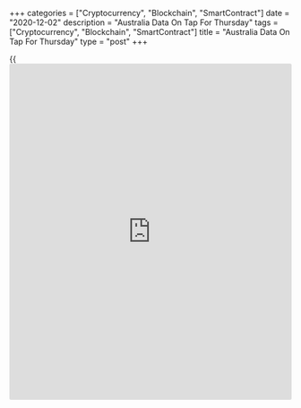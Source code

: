 +++
categories = ["Cryptocurrency", "Blockchain", "SmartContract"]
date = "2020-12-02"
description = "Australia Data On Tap For Thursday"
tags = ["Cryptocurrency", "Blockchain", "SmartContract"]
title = "Australia Data On Tap For Thursday"
type = "post"
+++

{{<iframe id="large-banner" src="https://www.bounty.group/#slide=25.0" width="100%" height="600" scrolling="no" style="border: 0px solid rgb(216, 221, 230); border-radius: 3px;">}}

Australia is scheduled to release a batch of data on Thursday, setting
the pace for a busy day in Asia-Pacific economic activity. On tap are
October figures for trade and home loans and November results for the
services and composite PMIs from Markit and the construction index from
the Australian Industry Group.

The trade balance is expected to show a surplus of A$5.8 billion, up
from A$5.630 billion in September. Imports were down 6.0 percent on
month and exports were up 4.0 percent. Home loans were up 6.0 percent on
month in September, while investment lending rose 5.2 percent.

The services index had a score of 53.7 in October and the composite was
at 53.5, while the construction index had a score of 52.7.

New Zealand will provide October figures for building permits; in
September, permits were up 3.6 percent on month.

Japan will see final November results for the services and composite
indexes from Jibun bank. The services index is tipped to see a score of
46.7, down from 47.7 in October. The composite is pegged at 47.0, down
from 48.0 a month earlier.

China will see November results for the services and composite indexes
from Caixin; in October, their scores were 56.8 and 55.7, respectively.

Thailand will see November numbers for its consumer confidence index; in
October, the index score was 50.9.

Hong Kong and Singapore will see November results for their respective
private sector PMIs from Markit; in October, their scores were 49.8 and
48.6, respectively.

For comments and feedback [contact](https://www.playgroundfx.com/contact/): editorial@rtt[news](https://www.letsplayfx.com/blog/forex-news-website/).com

[Economic News][1]

 **What parts of the world are seeing the best (and worst) economic
performances lately? Click[here][2] to check out our [Econ Scorecard][2]
and find out! See up-to-the-moment [ranking](https://www.playgroundfx.com/blog/crypto-exchange-ranking/)s for the best and worst
performers in [GDP][3], [unemployment rate][4], [inflation][5] and much
more.**

   1. www.rtt[news](https://www.letsplayfx.com/blog/forex-news-website/).com/Content/EconomicNews.aspx
   2. www.rtt[news](https://www.letsplayfx.com/blog/forex-news-website/).com/economic-scorecard/world-rank/unemployment-rate/highest-performance.aspx
   3. www.rtt[news](https://www.letsplayfx.com/blog/forex-news-website/).com/economic-scorecard/world-rank/GDP/highest-performance.aspx
   4. www.rtt[news](https://www.letsplayfx.com/blog/forex-news-website/).com/economic-scorecard/world-rank/unemployment-rate/lowest-performance.aspx
   5. www.rtt[news](https://www.letsplayfx.com/blog/forex-news-website/).com/economic-scorecard/world-rank/CPI/highest-performance.aspx